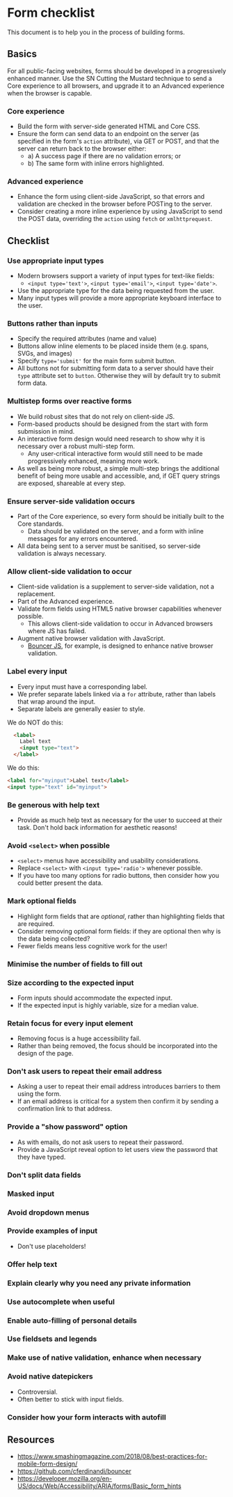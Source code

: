 # Form checklist

This document is to help you in the process of building forms.

## Basics

For all public-facing websites, forms should be developed in a progressively enhanced manner. Use the SN Cutting the Mustard technique to send a Core experience to all browsers, and upgrade it to an Advanced experience when the browser is capable.

### Core experience

- Build the form with server-side generated HTML and Core CSS.
- Ensure the form can send data to an endpoint on the server (as specified in the form's `action` attribute), via GET or POST, and that the server can return back to the browser either:
  - a) A success page if there are no validation errors; or
  - b) The same form with inline errors highlighted.

### Advanced experience

- Enhance the form using client-side JavaScript, so that errors and validation are checked in the browser before POSTing to the server.
- Consider creating a more inline experience by using JavaScript to send the POST data, overriding the `action` using `fetch` or `xmlhttprequest`.

## Checklist

### Use appropriate input types

- Modern browsers support a variety of input types for text-like fields: 
  - `<input type='text'>`, `<input type='email'>`, `<input type='date'>`.
- Use the appropriate type for the data being requested from the user.
- Many input types will provide a more appropriate keyboard interface to the user.

### Buttons rather than inputs

- Specify the required attributes (name and value)
- Buttons allow inline elements to be placed inside them (e.g. spans, SVGs, and images)
- Specify `type='submit'` for the main form submit button.
- All buttons not for submitting form data to a server should have their `type` attribute set to `button`. Otherwise they will by default try to submit form data.

### Multistep forms over reactive forms

- We build robust sites that do not rely on client-side JS.
- Form-based products should be designed from the start with form submission in mind.
- An interactive form design would need research to show why it is necessary over a robust multi-step form.
  - Any user-critical interactive form would still need to be made progressively enhanced, meaning more work.
- As well as being more robust, a simple multi-step brings the additional benefit of being more usable and accessible, and, if GET query strings are exposed, shareable at every step.

### Ensure server-side validation occurs

- Part of the Core experience, so every form should be initially built to the Core standards.
  - Data should be validated on the server, and a form with inline messages for any errors encountered.
- All data being sent to a server must be sanitised, so server-side validation is always necessary.

### Allow client-side validation to occur

- Client-side validation is a supplement to server-side validation, not a replacement.
- Part of the Advanced experience.
- Validate form fields using HTML5 native browser capabilities whenever possible.
  - This allows client-side validation to occur in Advanced browsers where JS has failed.
- Augment native browser validation with JavaScript.
  - [Bouncer JS](https://github.com/cferdinandi/bouncer), for example, is designed to enhance native browser validation.

### Label every input

- Every input must have a corresponding label.
- We prefer separate labels linked via a `for` attribute, rather than labels that wrap around the input.
- Separate labels are generally easier to style.

We do NOT do this:

```html
  <label>
    Label text
    <input type="text">
  </label>
```

We do this:

```html
<label for="myinput">Label text</label>
<input type="text" id="myinput">
```

### Be generous with help text

- Provide as much help text as necessary for the user to succeed at their task. Don't hold back information for aesthetic reasons!

### Avoid `<select>` when possible

- `<select>` menus have accessibility and usability considerations.
- Replace `<select>` with `<input type='radio'>` whenever possible.
- If you have too many options for radio buttons, then consider how you could better present the data.

### Mark optional fields

- Highlight form fields that are _optional_, rather than highlighting fields that are required.
- Consider removing optional form fields: if they are optional then why is the data being collected?
- Fewer fields means less cognitive work for the user!

### Minimise the number of fields to fill out



### Size according to the expected input

- Form inputs should accommodate the expected input.
- If the expected input is highly variable, size for a median value.

### Retain focus for every input element

- Removing focus is a huge accessibility fail.
- Rather than being removed, the focus should be incorporated into the design of the page.

### Don't ask users to repeat their email address

- Asking a user to repeat their email address introduces barriers to them using the form.
- If an email address is critical for a system then confirm it by sending a confirmation link to that address.

### Provide a "show password" option

- As with emails, do not ask users to repeat their password.
- Provide a JavaScript reveal option to let users view the password that they have typed.

### Don't split data fields

### Masked input

### Avoid dropdown menus

### Provide examples of input

- Don't use placeholders!

### Offer help text



### Explain clearly why you need any private information

### Use autocomplete when useful

### Enable auto-filling of personal details

### Use fieldsets and legends

### Make use of native validation, enhance when necessary

### Avoid native datepickers

- Controversial.
- Often better to stick with input fields.

### Consider how your form interacts with autofill

## Resources

- https://www.smashingmagazine.com/2018/08/best-practices-for-mobile-form-design/
- https://github.com/cferdinandi/bouncer
- https://developer.mozilla.org/en-US/docs/Web/Accessibility/ARIA/forms/Basic_form_hints
